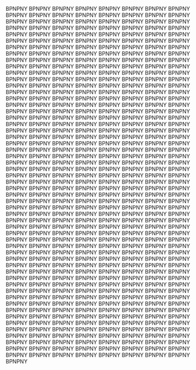 BPNPNY BPNPNY BPNPNY BPNPNY BPNPNY BPNPNY BPNPNY BPNPNY BPNPNY BPNPNY BPNPNY BPNPNY BPNPNY BPNPNY BPNPNY BPNPNY BPNPNY BPNPNY BPNPNY BPNPNY BPNPNY BPNPNY BPNPNY BPNPNY BPNPNY BPNPNY BPNPNY BPNPNY BPNPNY BPNPNY BPNPNY BPNPNY BPNPNY BPNPNY BPNPNY BPNPNY BPNPNY BPNPNY BPNPNY BPNPNY BPNPNY BPNPNY BPNPNY BPNPNY BPNPNY BPNPNY BPNPNY BPNPNY BPNPNY BPNPNY BPNPNY BPNPNY BPNPNY BPNPNY BPNPNY BPNPNY BPNPNY BPNPNY BPNPNY BPNPNY BPNPNY BPNPNY BPNPNY BPNPNY BPNPNY BPNPNY BPNPNY BPNPNY BPNPNY BPNPNY BPNPNY BPNPNY BPNPNY BPNPNY BPNPNY BPNPNY BPNPNY BPNPNY BPNPNY BPNPNY BPNPNY BPNPNY BPNPNY BPNPNY BPNPNY BPNPNY BPNPNY BPNPNY BPNPNY BPNPNY BPNPNY BPNPNY BPNPNY BPNPNY BPNPNY BPNPNY BPNPNY BPNPNY BPNPNY BPNPNY BPNPNY BPNPNY BPNPNY BPNPNY BPNPNY BPNPNY BPNPNY BPNPNY BPNPNY BPNPNY BPNPNY BPNPNY BPNPNY BPNPNY BPNPNY BPNPNY BPNPNY BPNPNY BPNPNY BPNPNY BPNPNY BPNPNY BPNPNY BPNPNY BPNPNY BPNPNY BPNPNY BPNPNY BPNPNY BPNPNY BPNPNY BPNPNY BPNPNY BPNPNY BPNPNY BPNPNY BPNPNY BPNPNY BPNPNY BPNPNY BPNPNY BPNPNY BPNPNY BPNPNY BPNPNY BPNPNY BPNPNY BPNPNY BPNPNY BPNPNY BPNPNY BPNPNY BPNPNY BPNPNY BPNPNY BPNPNY BPNPNY BPNPNY BPNPNY BPNPNY BPNPNY BPNPNY BPNPNY BPNPNY BPNPNY BPNPNY BPNPNY BPNPNY BPNPNY BPNPNY BPNPNY BPNPNY BPNPNY BPNPNY BPNPNY BPNPNY BPNPNY BPNPNY BPNPNY BPNPNY BPNPNY BPNPNY BPNPNY BPNPNY BPNPNY BPNPNY BPNPNY BPNPNY BPNPNY BPNPNY BPNPNY BPNPNY BPNPNY BPNPNY BPNPNY BPNPNY BPNPNY BPNPNY BPNPNY BPNPNY BPNPNY BPNPNY BPNPNY BPNPNY BPNPNY BPNPNY BPNPNY BPNPNY BPNPNY BPNPNY BPNPNY BPNPNY BPNPNY BPNPNY BPNPNY BPNPNY BPNPNY BPNPNY BPNPNY BPNPNY BPNPNY BPNPNY BPNPNY BPNPNY BPNPNY BPNPNY BPNPNY BPNPNY BPNPNY BPNPNY BPNPNY BPNPNY BPNPNY BPNPNY BPNPNY BPNPNY BPNPNY BPNPNY BPNPNY BPNPNY BPNPNY BPNPNY BPNPNY BPNPNY BPNPNY BPNPNY BPNPNY BPNPNY BPNPNY BPNPNY BPNPNY BPNPNY BPNPNY BPNPNY BPNPNY BPNPNY BPNPNY BPNPNY BPNPNY BPNPNY BPNPNY BPNPNY BPNPNY BPNPNY BPNPNY BPNPNY BPNPNY BPNPNY BPNPNY BPNPNY BPNPNY BPNPNY BPNPNY BPNPNY BPNPNY BPNPNY BPNPNY BPNPNY BPNPNY BPNPNY BPNPNY BPNPNY BPNPNY BPNPNY BPNPNY BPNPNY BPNPNY BPNPNY BPNPNY BPNPNY BPNPNY BPNPNY BPNPNY BPNPNY BPNPNY BPNPNY BPNPNY BPNPNY BPNPNY BPNPNY BPNPNY BPNPNY BPNPNY BPNPNY BPNPNY BPNPNY BPNPNY BPNPNY BPNPNY BPNPNY BPNPNY BPNPNY BPNPNY BPNPNY BPNPNY BPNPNY BPNPNY BPNPNY BPNPNY BPNPNY BPNPNY BPNPNY BPNPNY BPNPNY BPNPNY BPNPNY BPNPNY BPNPNY BPNPNY BPNPNY BPNPNY BPNPNY BPNPNY BPNPNY BPNPNY BPNPNY BPNPNY BPNPNY BPNPNY BPNPNY BPNPNY BPNPNY BPNPNY BPNPNY BPNPNY BPNPNY BPNPNY BPNPNY BPNPNY BPNPNY BPNPNY BPNPNY BPNPNY BPNPNY BPNPNY BPNPNY BPNPNY BPNPNY BPNPNY BPNPNY BPNPNY BPNPNY BPNPNY BPNPNY BPNPNY BPNPNY BPNPNY BPNPNY BPNPNY BPNPNY BPNPNY BPNPNY BPNPNY BPNPNY BPNPNY BPNPNY BPNPNY BPNPNY BPNPNY BPNPNY BPNPNY BPNPNY BPNPNY BPNPNY BPNPNY BPNPNY BPNPNY BPNPNY BPNPNY BPNPNY BPNPNY BPNPNY BPNPNY BPNPNY BPNPNY BPNPNY BPNPNY BPNPNY BPNPNY BPNPNY BPNPNY BPNPNY BPNPNY BPNPNY BPNPNY BPNPNY BPNPNY BPNPNY BPNPNY BPNPNY BPNPNY BPNPNY BPNPNY BPNPNY BPNPNY BPNPNY BPNPNY BPNPNY BPNPNY BPNPNY BPNPNY BPNPNY BPNPNY BPNPNY BPNPNY BPNPNY BPNPNY BPNPNY BPNPNY BPNPNY BPNPNY BPNPNY BPNPNY BPNPNY BPNPNY BPNPNY BPNPNY BPNPNY BPNPNY BPNPNY BPNPNY
